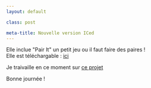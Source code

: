 ```yaml
---
layout: default

class: post

meta-title: Nouvelle version ICed
---
```


Elle inclue "Pair It" un petit jeu ou il faut faire des paires !  
Elle est téléchargable : [ici](https://raw.githubusercontent.com/cedced19/iced/master/setup/iced-setup.exe)  

Je traivaille en ce moment sur [ce projet](http://fr.openclassrooms.com/forum/sujet/site-web-virtualisocial-com)  

Bonne journée !    
